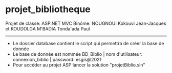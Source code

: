 # projet_bibliotheque
Projet de classe: ASP.NET MVC 
Binôme:
NOUGNOUI Kokouvi Jean-Jacques et 
KOUDOLGA M'BADIA Tonda'ada Paul

____________________________________________________________________________
- Le dossier database contient le script qui permettra de créer la base de donnée
- Le base de donnée est nommée BD_Biblio
     | nom d'utilisateur: connexion_biblio
     | password: esgis@2021
- Pour accéder au projet  ASP lancer la solution "projetBiblio.sln"
